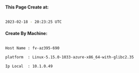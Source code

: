 
   
#### This Page Create at:

```bash

2023-02-18 - 20:23:25 UTC

```

#### Create By Machine:

```bash

Host Name : fv-az395-690

platform  : Linux-5.15.0-1033-azure-x86_64-with-glibc2.35

Ip Local  : 10.1.0.49

```

